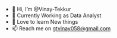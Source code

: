 - 👋 Hi, I’m @Vinay-Tekkur
- 👀 Currently Working as Data Analyst 
- 🌱 Love to learn New things
- 📫 Reach me on gtvinay058@gmail.com

